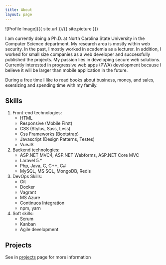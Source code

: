 ```yaml
---
title: About
layout: page
---
```

![Profile Image]({{ site.url }}/{{ site.picture }})

<p>I am currently doing a Ph.D. at North Carolina State University in the Computer Science department. My research area is mostly within web security. In the past, I mostly worked in academia as a lecturer. In addition, I worked for small size companies as a web developer and successfully published the projects. My passion lies in developing secure web solutions. Currently interested in progressive web apps (PWA) development because I believe it will be larger than mobile application in the future. </p>

<p>During a free time I like to read books about business, money, and sales, exersizing and spending time with my family.</p>

<h2>Skills</h2>

<ol class="skill-list">
	<li>Front-end technologies:
		<ul>
			<li>HTML</li>
			<li>Responsive (Mobile First)</li>
			<li>CSS (Stylus, Sass, Less)</li>
			<li>Css Frameworks (Bootstrap)</li>
			<li>Javascript (Design Patterns, Testes)</li>
			<li>VueJS</li>
		</ul>
	</li>
	<li>Backend technologies:
		<ul>
			<li>ASP.NET MVC4, ASP.NET Webforms, ASP.NET Core MVC</li>
			<li>Laravel 5.*</li>
			<li>Php, Java, C, C++, C#</li>
			<li>MySQL, MS SQL, MongoDB, Redis</li>
		</ul>
	</li>
	<li>DevOps Skills:
		<ul>
			<li>Git</li>
			<li>Docker</li>
			<li>Vagrant</li>
			<li>MS Azure</li>
			<li>Continuos Integration</li>
			<li>npm, yarn</li>
		</ul>
	</li>
	<li> Soft skills:
		<ul>
			<li>Scrum</li>
			<li>Kanban</li>
			<li>Agile development</li>
		</ul>
	</li>
</ol>

<h2>Projects</h2>
<p>See in <a href="https://igibek.com/projects">projects</a> page for more information</p>

